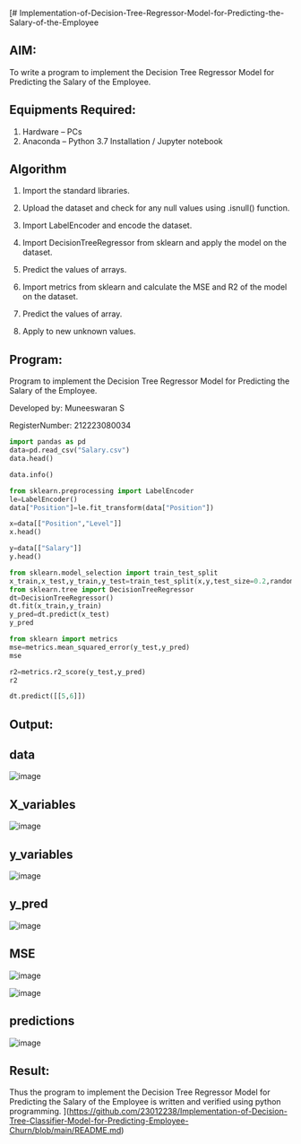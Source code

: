 [# Implementation-of-Decision-Tree-Regressor-Model-for-Predicting-the-Salary-of-the-Employee

## AIM:
To write a program to implement the Decision Tree Regressor Model for Predicting the Salary of the Employee.

## Equipments Required:
1. Hardware – PCs
2. Anaconda – Python 3.7 Installation / Jupyter notebook

## Algorithm
1. Import the standard libraries.

2. Upload the dataset and check for any null values using .isnull() function.

3. Import LabelEncoder and encode the dataset.

4. Import DecisionTreeRegressor from sklearn and apply the model on the dataset.

5. Predict the values of arrays.

6. Import metrics from sklearn and calculate the MSE and R2 of the model on the dataset.

7. Predict the values of array.

8. Apply to new unknown values.

## Program:
Program to implement the Decision Tree Regressor Model for Predicting the Salary of the Employee.

Developed by:  Muneeswaran S

RegisterNumber:  212223080034
```python
import pandas as pd
data=pd.read_csv("Salary.csv")
data.head()

data.info()

from sklearn.preprocessing import LabelEncoder
le=LabelEncoder()
data["Position"]=le.fit_transform(data["Position"])

x=data[["Position","Level"]]
x.head()

y=data[["Salary"]]
y.head()

from sklearn.model_selection import train_test_split
x_train,x_test,y_train,y_test=train_test_split(x,y,test_size=0.2,random_state=2)
from sklearn.tree import DecisionTreeRegressor
dt=DecisionTreeRegressor()
dt.fit(x_train,y_train)
y_pred=dt.predict(x_test)
y_pred

from sklearn import metrics
mse=metrics.mean_squared_error(y_test,y_pred)
mse

r2=metrics.r2_score(y_test,y_pred)
r2

dt.predict([[5,6]])
```
## Output:
## data
![image](https://github.com/user-attachments/assets/297709b0-3e39-4f81-882e-6c7449842bb9)
## X_variables
![image](https://github.com/user-attachments/assets/b1419ed9-aa24-4816-bc02-2d4c9679d649)
## y_variables
![image](https://github.com/user-attachments/assets/d63e4ac0-8d44-45ca-9100-fc9a89aee0b2)
## y_pred
![image](https://github.com/user-attachments/assets/60dcc712-2d32-4621-a4a2-b76a9f312579)
## MSE
![image](https://github.com/user-attachments/assets/c1e6cca8-2fd1-4ee4-a6bc-20c70dac0bb1)

![image](https://github.com/user-attachments/assets/a84e629b-b599-40fe-a08d-1b4c571cb199)
## predictions
![image](https://github.com/user-attachments/assets/846051b4-f62f-45a8-95c3-274b75fe1016)

## Result:
Thus the program to implement the Decision Tree Regressor Model for Predicting the Salary of the Employee is written and verified using python programming.
](https://github.com/23012238/Implementation-of-Decision-Tree-Classifier-Model-for-Predicting-Employee-Churn/blob/main/README.md)
